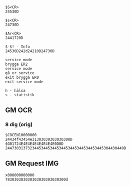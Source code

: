 ```
$S<CR>
24530D

$s<CR>
24730D

$Ar<CR>
2441720D

$-$! - Info
24530D242d24210D24730D

service mode
brygga ER2
service mode
gå ur service
exit brygga ER0
exit service mode

h - hälsa
s - statistik
```
## GM OCR
### 8 dig (orig)
```
$COCEN10000000
24434f43454e31303030303030300D
$G01724E4E4E4E4E4E4E4E0D0D
24473031373234453445344534453445344534453445304430440D
```
## GM Request IMG
```
x008000000000
783030383030303030303030300d
```
